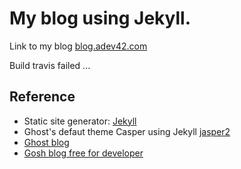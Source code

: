 # My blog using Jekyll.

Link to my blog [blog.adev42.com](https://blog.adev42.com)

Build travis failed ...
## Reference
- Static site generator: [Jekyll](https://jekyllrb.com/)
- Ghost's defaut theme Casper using Jekyll [jasper2](https://github.com/jekyller/jasper2)
- [Ghost blog](https://ghost.org/)
- [Gosh blog free for developer](https://github.com/TryGhost/Ghost)